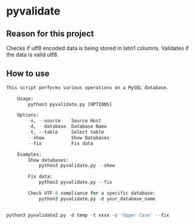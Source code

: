 # pyvalidate


## Reason for this project 
Checks if utf8 encoded data is being stored in latin1 columns. Validates if the data is valid utf8.


## How to use
```python
This script performs various operations on a MySQL database.

    Usage:
        python3 pyvalidate.py [OPTIONS]

    Options:
        -s, --source    Source Host
        -d, --database  Database Name
        -t, --table     Select table
        --show          Show Databases
        --fix           Fix data

    Examples:
        Show databases:
            python3 pyvalidate.py --show

        Fix data:
            python3 pyvalidate.py --fix

        Check UTF-8 compliance for a specific database:
            python3 pyvalidate.py -d your_database_name


python3 pyvalidate2.py -d temp -t xxxx -c 'Upper Case' --fix


```